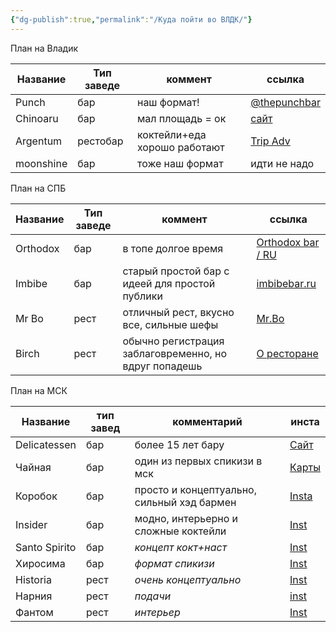 ```yaml
---
{"dg-publish":true,"permalink":"/Куда пойти во ВЛДК/"}
---
```


План на Владик 

| Название  | Тип заведе | коммент                      | ссылка                                                                                                                                           |
| --------- | ---------- | ---------------------------- | ------------------------------------------------------------------------------------------------------------------------------------------------ |
| Punch     | бар        | наш формат!                  | [@thepunchbar](https://www.instagram.com/thepunchbar/)                                                                                           |
| Chinoaru  | бар        | мал площадь = ок             | [сайт](https://millrest.ru/chinoaru/)                                                                                                            |
| Argentum  | рестобар   | коктейли+еда хорошо работают | [Trip Adv](https://www.tripadvisor.ru/Restaurant_Review-g298496-d21353583-Reviews-Argentum-Vladivostok_Primorsky_Krai_Far_Eastern_District.html) |
| moonshine | бар        | тоже наш формат              | идти не надо                                                                                                                                     |


План на СПБ 

| Название | Тип заведе | коммент                                               | ссылка                                         |
| -------- | ---------- | ----------------------------------------------------- | ---------------------------------------------- |
| Orthodox | бар        | в топе долгое время                                   | [Orthodox bar / RU](https://orthodox.bar/#top) |
| Imbibe   | бар        | старый простой бар с идеей для простой публики        | [imbibebar.ru](https://imbibebar.ru/)          |
| Mr Bo    | рест       | отличный рест, вкусно все, сильные шефы               | [Mr.Bo](https://www.mrbospb.com/)              |
| Birch    | рест       | обычно регистрация заблаговременно, но вдруг попадешь | [О ресторане](https://birchrest.com/)  |

План на МСК 

| Название      | тип завед | комментарий                                | инста                                                                                    |
| ------------- | --------- | ------------------------------------------ | ---------------------------------------------------------------------------------------- |
| Delicatessen  | бар       | более 15 лет бару                          | [Сайт](https://delicatessen.bar/#%D0%BA%D0%BE%D0%BD%D1%82%D0%B0%D0%BA%D1%82%D1%8B)       |
| Чайная        | бар       | один из первых спикизи в мск               | [Карты](https://yandex.ru/maps/org/chainaya/110581812780/?ll=37.585188%2C55.776001&z=16) |
| Коробок       | бар       | просто и концептуально, сильный хэд бармен | [Insta](https://www.instagram.com/korobokmoscow/)                                        |
| Insider       | бар       | модно, интерьерно и сложные коктейли       | [Inst](https://www.instagram.com/insider.bar.lab/?hl=ru)                                 |
| Santo Spirito | бар       | *концепт кокт+наст*                        | [Inst](https://www.instagram.com/santo_spirito_bar?igsh=em9yaXhwOWY1ZWRv)                |
| Хиросима      | бар       | *формат спикизи*                           | [Inst](https://www.instagram.com/hiroshima_bar_moscow?igsh=bDY3dWs4ZXQ5bzFo)             |
| Historia      | рест      | *очень концептуально*                      | [Inst](https://www.instagram.com/historia_rest?igsh=MWdpYm50c3BpMmIxaQ==)                |
| Нарния        | рест      | *подачи*                                   | [inst](https://www.instagram.com/narnia.moscow?igsh=dnFpOGp2aDhkdGF6)                    |
| Фантом        | рест      | *интерьер*                                 | [Inst](https://www.instagram.com/phantom.moscow?igsh=enk1OXg5Mm12Z2Jz)                   |

